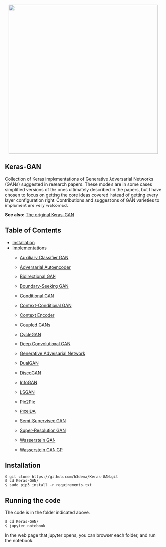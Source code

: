 <p align="center">
    <img src="assets/keras_gan.png" width="480"\>
</p>

## Keras-GAN
Collection of Keras implementations of Generative Adversarial Networks (GANs) suggested in research papers. These models are in some cases simplified versions of the ones ultimately described in the papers, but I have chosen to focus on getting the core ideas covered instead of getting every layer configuration right. Contributions and suggestions of GAN varieties to implement are very welcomed.

<b>See also:</b> [The original Keras-GAN](https://github.com/eriklindernoren/Keras-GAN)

## Table of Contents
  * [Installation](#installation)
  * [Implementations](#implementations)
    + [Auxiliary Classifier GAN](acgan/README.MD)
    + [Adversarial Autoencoder](aae/README.MD)
    + [Bidirectional GAN](bigan/README.MD)
    + [Boundary-Seeking GAN](bgan/README.MD)
    + [Conditional GAN](cgan/README.MD)
    + [Context-Conditional GAN](ccgan/README.MD)
    + [Context Encoder](context-encoder/README.MD)
    + [Coupled GANs](cogan/README.MD)
    + [CycleGAN](cyclegan/README.MD)
    + [Deep Convolutional GAN](dcgan/README.MD)
    + [Generative Adversarial Network](gan/README.MD)

    + [DualGAN](dualgan/README.MD)
    + [DiscoGAN](discogan/README.MD)
    + [InfoGAN](infogan/README.MD)
    + [LSGAN](#lsgan/README.MD)
    + [Pix2Pix](#pix2pix/README.MD)
    + [PixelDA](#pixelda/README.MD)
    + [Semi-Supervised GAN](#sgan/README.MD)
    + [Super-Resolution GAN](#srgan/README.MD)
    + [Wasserstein GAN](#wgan/README.MD)
    + [Wasserstein GAN GP](#wgan-gp/README.MD)

## Installation
    $ git clone https://github.com/h3dema/Keras-GAN.git
    $ cd Keras-GAN/
    $ sudo pip3 install -r requirements.txt


## Running the code

The code is in the folder indicated above.

```
$ cd Keras-GAN/
$ jupyter notebook
```

In the web page that jupyter opens, you can browser each folder, and run the notebook.
